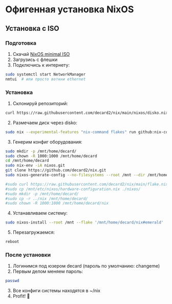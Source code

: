 # Офигенная установка NixOS

## Установка с ISO

### Подготовка
1. Скачай [NixOS minimal ISO](https://nixos.org/download#nixos-iso)
2. Загрузись с флешки
3. Подключись к интернету:
```bash
sudo systemctl start NetworkManager
nmtui  # или просто воткни ethernet
```

### Установка

1. Склонируй репозиторий:
```bash
curl https://raw.githubusercontent.com/decard2/nix/main/nixos/disko.nix -o /tmp/disko.nix
```

2. Размечаем диск через disko:
```bash
sudo nix --experimental-features "nix-command flakes" run github:nix-community/disko -- --mode disko /tmp/disko.nix
```

3. Генерим конфиг оборудования:
```bash
sudo mkdir -p /mnt/home/decard/
sudo chown -R 1000:1000 /mnt/home/decard
cd /mnt/home/decard
sudo nix-env -iA nixos.git
git clone https://github.com/decard2/nix.git
sudo nixos-generate-config --no-filesystems --root /mnt --dir /mnt/home/decard/nix/nixos

#sudo curl https://raw.githubusercontent.com/decard2/nix/main/flake.nix -o ./flake.nix
#sudo cp /mnt/etc/nixos/hardware-configuration.nix ./nixos/
#sudo mkdir -p /mnt/home/decard/
#sudo cp -r ../nix /mnt/home/decard/
#sudo chown -R 1000:1000 /mnt/home/decard/nix
```

4. Устанавливаем систему:
```bash
sudo nixos-install --root /mnt --flake '/mnt/home/decard/nix#emerald'
```

5. Перезагружаемся:
```bash
reboot
```

### После установки

1. Логинимся под юзером decard (пароль по умолчанию: changeme)
2. Первым делом меняем пароль:
```bash
passwd
```
3. Все конфиги системы находятся в ~/nix
4. Profit! 🎉
